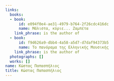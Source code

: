 ```yaml
---
links:
  books:
  - book:
      id: e094f0e4-ae31-4979-b764-2f26cdc416dc
      name: Μάλιστα, κύριε... Ζαμπέτα
    link_phrase: is the author of
  - book:
      id: f9d626a9-dbb4-4a58-a5d7-d7daf94373b5
      name: Το πανόραμα της Ελληνικής Μουσικής
    link_phrase: is the author of
  photographs: []
  works: []
name: Κώστας Παπασπήλιος
title: Κώστας Παπασπήλιος
---
```


